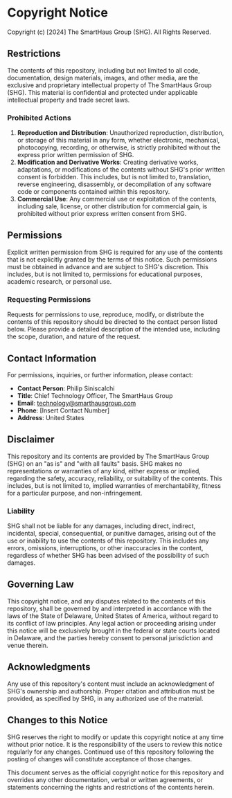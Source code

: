 # Copyright Notice

Copyright (c) [2024] The SmartHaus Group (SHG). All Rights Reserved.

## Restrictions

The contents of this repository, including but not limited to all code, documentation, design materials, images, and other media, are the exclusive and proprietary intellectual property of The SmartHaus Group (SHG). This material is confidential and protected under applicable intellectual property and trade secret laws. 

### Prohibited Actions

1. **Reproduction and Distribution**: Unauthorized reproduction, distribution, or storage of this material in any form, whether electronic, mechanical, photocopying, recording, or otherwise, is strictly prohibited without the express prior written permission of SHG.
2. **Modification and Derivative Works**: Creating derivative works, adaptations, or modifications of the contents without SHG's prior written consent is forbidden. This includes, but is not limited to, translation, reverse engineering, disassembly, or decompilation of any software code or components contained within this repository.
3. **Commercial Use**: Any commercial use or exploitation of the contents, including sale, license, or other distribution for commercial gain, is prohibited without prior express written consent from SHG.

## Permissions

Explicit written permission from SHG is required for any use of the contents that is not explicitly granted by the terms of this notice. Such permissions must be obtained in advance and are subject to SHG's discretion. This includes, but is not limited to, permissions for educational purposes, academic research, or personal use.

### Requesting Permissions

Requests for permissions to use, reproduce, modify, or distribute the contents of this repository should be directed to the contact person listed below. Please provide a detailed description of the intended use, including the scope, duration, and nature of the request.

## Contact Information

For permissions, inquiries, or further information, please contact:

- **Contact Person**: Philip Siniscalchi
- **Title**: Chief Technology Officer, The SmartHaus Group
- **Email**: technology@smarthausgroup.com
- **Phone**: [Insert Contact Number]
- **Address**: United States

## Disclaimer

This repository and its contents are provided by The SmartHaus Group (SHG) on an "as is" and "with all faults" basis. SHG makes no representations or warranties of any kind, either express or implied, regarding the safety, accuracy, reliability, or suitability of the contents. This includes, but is not limited to, implied warranties of merchantability, fitness for a particular purpose, and non-infringement.

### Liability

SHG shall not be liable for any damages, including direct, indirect, incidental, special, consequential, or punitive damages, arising out of the use or inability to use the contents of this repository. This includes any errors, omissions, interruptions, or other inaccuracies in the content, regardless of whether SHG has been advised of the possibility of such damages.

## Governing Law

This copyright notice, and any disputes related to the contents of this repository, shall be governed by and interpreted in accordance with the laws of the State of Delaware, United States of America, without regard to its conflict of law principles. Any legal action or proceeding arising under this notice will be exclusively brought in the federal or state courts located in Delaware, and the parties hereby consent to personal jurisdiction and venue therein.

## Acknowledgments

Any use of this repository's content must include an acknowledgment of SHG's ownership and authorship. Proper citation and attribution must be provided, as specified by SHG, in any authorized use of the material.

## Changes to this Notice

SHG reserves the right to modify or update this copyright notice at any time without prior notice. It is the responsibility of the users to review this notice regularly for any changes. Continued use of this repository following the posting of changes will constitute acceptance of those changes.

This document serves as the official copyright notice for this repository and overrides any other documentation, verbal or written agreements, or statements concerning the rights and restrictions of the contents herein.
